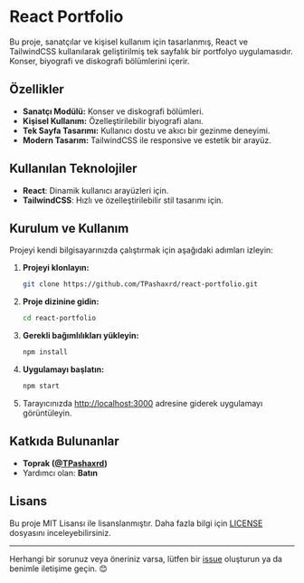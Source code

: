 # React Portfolio

Bu proje, sanatçılar ve kişisel kullanım için tasarlanmış, React ve TailwindCSS kullanılarak geliştirilmiş tek sayfalık bir portfolyo uygulamasıdır. Konser, biyografi ve diskografi bölümlerini içerir.

## Özellikler

- **Sanatçı Modülü:** Konser ve diskografi bölümleri.
- **Kişisel Kullanım:** Özelleştirilebilir biyografi alanı.
- **Tek Sayfa Tasarımı:** Kullanıcı dostu ve akıcı bir gezinme deneyimi.
- **Modern Tasarım:** TailwindCSS ile responsive ve estetik bir arayüz.

## Kullanılan Teknolojiler

- **React**: Dinamik kullanıcı arayüzleri için.
- **TailwindCSS**: Hızlı ve özelleştirilebilir stil tasarımı için.

## Kurulum ve Kullanım

Projeyi kendi bilgisayarınızda çalıştırmak için aşağıdaki adımları izleyin:

1. **Projeyi klonlayın:**
   ```bash
   git clone https://github.com/TPashaxrd/react-portfolio.git
   ```

2. **Proje dizinine gidin:**
   ```bash
   cd react-portfolio
   ```

3. **Gerekli bağımlılıkları yükleyin:**
   ```bash
   npm install
   ```

4. **Uygulamayı başlatın:**
   ```bash
   npm start
   ```

5. Tarayıcınızda [http://localhost:3000](http://localhost:3000) adresine giderek uygulamayı görüntüleyin.

## Katkıda Bulunanlar

- **Toprak ([@TPashaxrd](https://github.com/TPashaxrd))**  
- Yardımcı olan: **Batın**

## Lisans

Bu proje MIT Lisansı ile lisanslanmıştır. Daha fazla bilgi için [LICENSE](./LICENSE) dosyasını inceleyebilirsiniz.

---

Herhangi bir sorunuz veya öneriniz varsa, lütfen bir [issue](https://github.com/TPashaxrd/react-portfolio/issues) oluşturun ya da benimle iletişime geçin. 😊